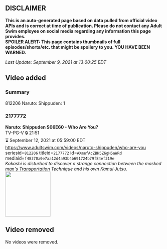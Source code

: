 ## DISCLAIMER
**This is an auto-generated page based on data pulled from official video APIs and is correct at time of publication. Please do not contact any Adult Swim employee on social media regarding any information this page provides.**  
**SPOILER ALERT: This page contains thumbnails of full episodes/shorts/etc. that might be spoilery to you. YOU HAVE BEEN WARNED.**  

_Last Update: September 9, 2021 at 13:00:25 EDT_
## Video added
### Summary
812206 Naruto: Shippuden: 1  
### 2177772
**Naruto: Shippuden S06E60 - Who Are You?**  
TV-PG-V 🔒 21:51  
⌛ September 12, 2021 at 05:59:00 EDT  
https://www.adultswim.com/videos/naruto-shippuden/who-are-you  
seriesid=`812206` titleid=`2177772` id=`AXmefAcZBH5Z6gH5aWRd` mediaid=`f48370a0e7aa12d4a93b4b691724b79f84ef319e`  
_Kakashi is disturbed to discover a strange connection between the masked man's Transportation Technique and his own Kamui Jutsu._  
<a href="https://media.cdn.adultswim.com/uploads/20210527/thumbnails/2_215271151336-NarutoShippuden_343_WhoAreYou.png"><img src="https://media.cdn.adultswim.com/uploads/20210527/thumbnails/2_215271151336-NarutoShippuden_343_WhoAreYou.png" height="144px" /></a>
## Video removed
No videos were removed.  
